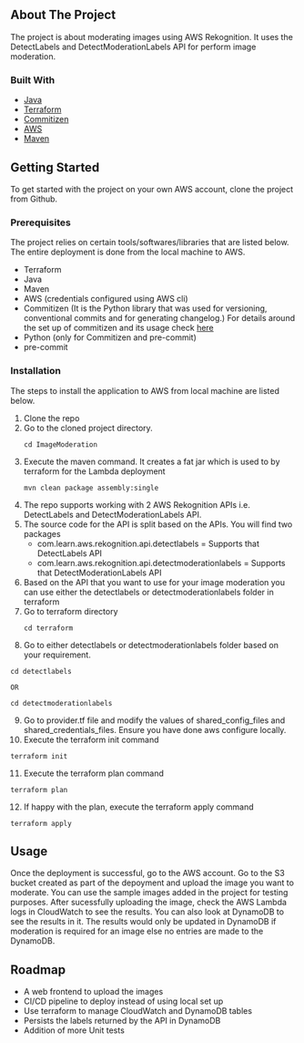 <!-- ABOUT THE PROJECT -->
## About The Project

The project is about moderating images using AWS Rekognition. It uses the DetectLabels and DetectModerationLabels API for perform image moderation.


### Built With

* [Java](Java-url)
* [Terraform](Terraform-url)
* [Commitizen](Commitizen-url)
* [AWS](AWS-url)
* [Maven](Maven-url)


<!-- GETTING STARTED -->
## Getting Started

To get started with the project on your own AWS account, clone the project from Github. 

### Prerequisites

The project relies on certain tools/softwares/libraries that are listed below. The entire deployment is done from the local machine to AWS. 

* Terraform
* Java
* Maven
* AWS (credentials configured using AWS cli)
* Commitizen (It is the Python library that was used for versioning, conventional commits and for generating changelog.)
   For details around the set up of commitizen and its usage check [here](commitizen-blog-url)
* Python (only for Commitizen and pre-commit)
* pre-commit


### Installation

The steps to install the application to AWS from local machine are listed below.

1. Clone the repo
2. Go to the cloned project directory. 
   ```
   cd ImageModeration
   ```
3. Execute the maven command. It creates a fat jar which is used to by terraform for the Lambda deployment
   ```
   mvn clean package assembly:single
   ```
4. The repo supports working with 2 AWS Rekognition APIs i.e. DetectLabels and DetectModerationLabels API.
5. The source code for the API is split based on the APIs. You will find two packages 
   - com.learn.aws.rekognition.api.detectlabels = Supports that DetectLabels API
   - com.learn.aws.rekognition.api.detectmoderationlabels = Supports that DetectModerationLabels API
6. Based on the API that you want to use for your image moderation you can use either the detectlabels or detectmoderationlabels folder in terraform
7. Go to terraform directory
   ```
   cd terraform
   ```
 8. Go to either detectlabels or detectmoderationlabels folder based on your requirement.
   ```
   cd detectlabels 

   OR

   cd detectmoderationlabels
   ```
9. Go to provider.tf file and modify the values of shared_config_files and shared_credentials_files. Ensure you have done aws configure locally.
10. Execute the terraform init command
   ```
   terraform init
   ```
11. Execute the terraform plan command
   ```
   terraform plan
   ```
12. If happy with the plan, execute the terraform apply command
   ```
   terraform apply
   ```


<!-- USAGE EXAMPLES -->
## Usage

Once the deployment is successful, go to the AWS account. Go to the S3 bucket created as part of the depoyment and upload the image you want to moderate. You can use the sample images added in the project for testing purposes. After sucessfully uploading the image, check the AWS Lambda logs in CloudWatch to see the results. You can also look at DynamoDB to see the results in it. The results would only be updated in DynamoDB if moderation is required for an image else no entries are made to the DynamoDB.


<!-- ROADMAP -->
## Roadmap

- A web frontend to upload the images
- CI/CD pipeline to deploy instead of using local set up
- Use terraform to manage CloudWatch and DynamoDB tables
- Persists the labels returned by the API in DynamoDB
- Addition of more Unit tests


[Java-url]: https://nextjs.org/
[Terraform-url]: https://www.terraform.io/
[Commitizen-url]: https://pypi.org/project/commitizen/
[AWS-url]: https://aws.amazon.com/
[Maven-url]: https://maven.apache.org/
[commitizen-blog-url]: https://medium.com/@iyerajiv/versioning-and-changelog-generation-using-commitizen-fc01a165f849